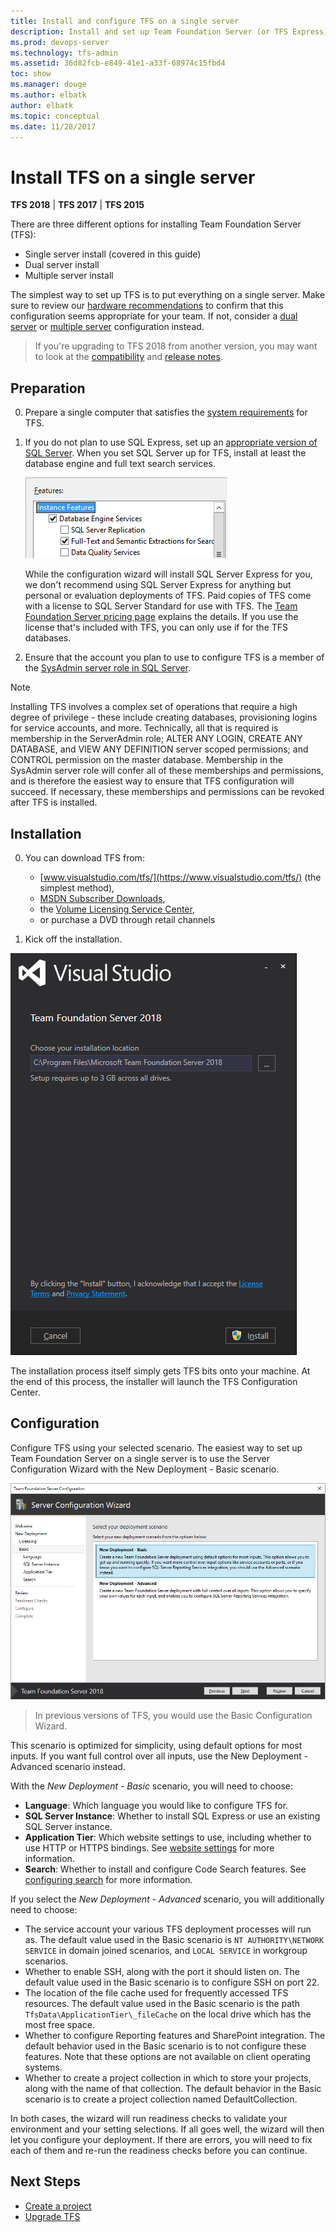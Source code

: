 ```yaml
---
title: Install and configure TFS on a single server
description: Install and set up Team Foundation Server (or TFS Express) on a single server using the basic configuration wizard
ms.prod: devops-server
ms.technology: tfs-admin
ms.assetid: 36d82fcb-e849-41e1-a33f-68974c15fbd4
toc: show
ms.manager: douge
ms.author: elbatk
author: elbatk
ms.topic: conceptual
ms.date: 11/28/2017
---
```


# Install TFS on a single server

**TFS 2018** | **TFS 2017** | **TFS 2015**

There are three different options for installing Team Foundation Server (TFS):

* Single server install (covered in this guide)
* Dual server install
* Multiple server install

The simplest way to set up TFS is to put everything on a single server. Make sure to review our [hardware recommendations](../requirements.md#hardware-recommendations) to confirm that this configuration seems appropriate for your team. If not, 
consider a [dual server](../install/dual-server.md) or [multiple server](../install/multiple-server.md) configuration instead.

> If you're upgrading to TFS 2018 from another version, you may want to look at the [compatibility](../compatibility.md) and [release notes](../whats-new.md#tfs-2018-rc1).

## Preparation

0. Prepare a single computer that satisfies the [system requirements](../requirements.md) for TFS. 

0. If you do not plan to use SQL Express, set up an [appropriate version of SQL Server](../requirements.md#sql-server). When you set SQL Server up for TFS, install at least the database engine and full text search services.

	![SQL_SERVER_FEATURES](_shared/_img/sql-features.png)

	While the configuration wizard will install SQL Server Express for you, we don't recommend using SQL Server Express for anything but
	personal or evaluation deployments of TFS. Paid copies of TFS come with a license to SQL Server Standard for use with TFS. The [Team Foundation Server pricing page](https://www.visualstudio.com/team-services/tfs-pricing) explains the details. If you use the license that's included with TFS, you can only use if for the TFS databases.

0. Ensure that the account you plan to use to configure TFS is a member of the [SysAdmin server role in SQL Server](https://msdn.microsoft.com/library/ms188659.aspx). 

> [!NOTE]
> Installing TFS involves a complex set of operations that require a high degree of privilege - these include creating databases, 
> provisioning logins for service accounts, and more. Technically, all that is required is membership in the ServerAdmin role; 
> ALTER ANY LOGIN, CREATE ANY DATABASE, and VIEW ANY DEFINITION server scoped permissions; and CONTROL permission on the master 
> database. Membership in the SysAdmin server role will confer all of these memberships and permissions, and is therefore the easiest
> way to ensure that TFS configuration will succeed. If necessary, these memberships and permissions can be revoked after TFS is 
> installed.  

## Installation

0. You can download TFS from:
	* [www.visualstudio.com/tfs/](https://www.visualstudio.com/tfs/) (the simplest method), 
	* [MSDN Subscriber Downloads](https://msdn.microsoft.com/library/hh442898.aspx), 
	* the [Volume Licensing Service Center](https://www.microsoft.com/Licensing/servicecenter/default.aspx), 
	* or purchase a DVD through retail channels

0. Kick off the installation.

![TFS_INSTALLER](_shared/_img/installer.png)

The installation process itself simply gets TFS bits onto your machine. At the end of this process, the installer will launch the TFS 
Configuration Center. 

## Configuration

Configure TFS using your selected scenario. The easiest way to set up Team Foundation Server on a single server is to use the Server 
Configuration Wizard with the New Deployment - Basic scenario. 

![TFS_SERVER_CONFIGURATION_NEW_DEPLOYMENT_BASIC](_shared/_img/new-deployment-basic.png)

> In previous versions of TFS, you would use the Basic Configuration Wizard.

This scenario is optimized for simplicity, using default options for most inputs. If you want full control over all inputs, use the New 
Deployment - Advanced scenario instead. 

With the *New Deployment - Basic* scenario, you will need to choose:

- **Language**: Which language you would like to configure TFS for.
- **SQL Server Instance**: Whether to install SQL Express or use an existing SQL Server instance.
- **Application Tier**: Which website settings to use, including whether to use HTTP or HTTPS bindings. See [website settings](/azure/devops/security/websitesettings) for more information.
- **Search**: Whether to install and configure Code Search features. See [configuring search](/azure/devops/project/search/administration#config-tfs) 
for more information.

If you select the *New Deployment - Advanced* scenario, you will additionally need to choose:

- The service account your various TFS deployment processes will run as. The default value used in the Basic scenario is `NT AUTHORITY\NETWORK SERVICE` in domain joined scenarios, and `LOCAL SERVICE` in workgroup scenarios.
- Whether to enable SSH, along with the port it should listen on. The default value used in the Basic scenario is to configure SSH on port 22.
- The location of the file cache used for frequently accessed TFS resources. The default value used in the Basic scenario is the path
`TfsData\ApplicationTier\_fileCache` on the local drive which has the most free space.
- Whether to configure Reporting features and SharePoint integration. The default behavior used in the Basic scenario is to not configure
these features. Note that these options are not available on client operating systems.
- Whether to create a project collection in which to store your projects, along with the name of that collection. The default behavior in the Basic scenario is to create a project collection named DefaultCollection.

In both cases, the wizard will run readiness checks to validate your environment and your setting selections. If all goes well, the wizard will then let you configure your deployment. If there are errors, you will need to fix each of them and re-run the readiness checks before you can continue.

## Next Steps

* [Create a project](/azure/devops/accounts/create-team-project.md?toc=/azure/devops/tfs-server/toc.json&bc=/azure/devops/tfs-server/breadcrumb/toc.json)
* [Upgrade TFS](../upgrade/get-started.md)